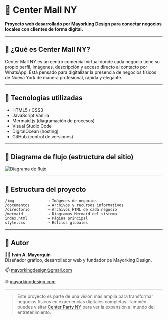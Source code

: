 # 🏬 Center Mall NY

**Proyecto web desarrollado por [Mayorking Design](https://mayorkingdesign.com) para conectar negocios locales con clientes de forma digital.**

---

## 📌 ¿Qué es Center Mall NY?

Center Mall NY es un centro comercial virtual donde cada negocio tiene su propio perfil, imágenes, descripción y acceso directo al contacto por WhatsApp. Está pensado para digitalizar la presencia de negocios físicos de Nueva York de manera profesional, rápida y elegante.

---

## 🔧 Tecnologías utilizadas

- HTML5 / CSS3
- JavaScript Vanilla
- Mermaid.js (diagramación de procesos)
- Visual Studio Code
- DigitalOcean (hosting)
- GitHub (control de versiones)

---

## 🧭 Diagrama de flujo (estructura del sitio)

![Diagrama de flujo](diagrama-center-mall.png)

---

## 📂 Estructura del proyecto

```
/img               → Imágenes de negocios
/documentos        → Archivos y recursos informativos
/directorio        → Archivos HTML de cada negocio
/mermaid           → Diagramas Mermaid del sistema
index.html         → Página principal
style.css          → Estilos globales
```

---

## 🚀 Autor

👨‍💻 **Iván A. Mayorquin**  
Diseñador gráfico, desarrollador web y fundador de Mayorking Design.

📫 [mayorkingdesign@gmail.com](mailto:mayorkingdesign@gmail.com)

🌐 [mayorkingdesign.com](https://mayorkingdesign.com)

---

> Este proyecto es parte de una visión más amplia para transformar negocios físicos en experiencias digitales completas. También puedes visitar [Center Party NY](https://centerpartyny.com) para ver la expansión al mundo del entretenimiento.
